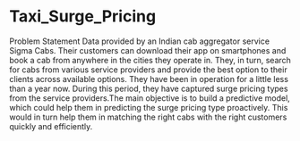 # Taxi_Surge_Pricing
Problem Statement
Data provided by an Indian cab aggregator
service Sigma Cabs. Their customers can
download their app on smartphones and
book a cab from anywhere in the cities they
operate in. They, in turn, search for cabs
from various service providers and provide
the best option to their clients across
available options. They have been in
operation for a little less than a year now.
During this period, they have captured surge
pricing types from the service providers.The main objective is to build a predictive
model, which could help them in predicting
the surge pricing type proactively. This
would in turn help them in matching the
right cabs with the right customers quickly
and efficiently.
